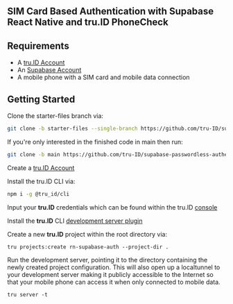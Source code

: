 ## SIM Card Based Authentication with Supabase React Native and tru.ID PhoneCheck 

## Requirements

- A [tru.ID Account](https://tru.id)
- An [Supabase Account](https://app.supabase.io)
- A mobile phone with a SIM card and mobile data connection
## Getting Started

Clone the starter-files branch via:

```bash
git clone -b starter-files --single-branch https://github.com/tru-ID/supabase-passwordless-authentication.git
```

If you're only interested in the finished code in main then run:

```bash
git clone -b main https://github.com/tru-ID/supabase-passwordless-authentication.git
```

Create a [tru.ID Account](https://tru.id)

Install the tru.ID CLI via:

```bash
npm i -g @tru_id/cli

```

Input your **tru.ID** credentials which can be found within the tru.ID [console](https://developer.tru.id/console)

Install the **tru.ID** CLI [development server plugin](https://github.com/tru-ID/cli-plugin-dev-server)

Create a new **tru.ID** project within the root directory via:

```
tru projects:create rn-supabase-auth --project-dir .
```

Run the development server, pointing it to the directory containing the newly created project configuration. This will also open up a localtunnel to your development server making it publicly accessible to the Internet so that your mobile phone can access it when only connected to mobile data.

```
tru server -t
```
